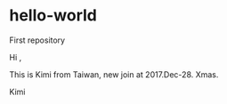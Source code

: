 # hello-world
First repository


Hi ,

This is Kimi from Taiwan, new join at 2017.Dec-28. Xmas.

Kimi
